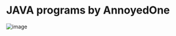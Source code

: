 # JAVA programs by AnnoyedOne
![image](https://user-images.githubusercontent.com/106286319/195037677-bc9e5c6b-5906-4622-89c1-791deb8b075c.png)
